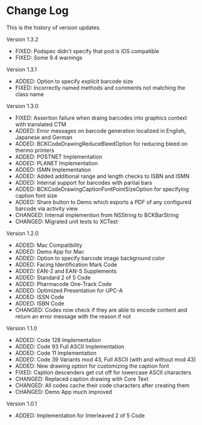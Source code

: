 Change Log
==========

This is the history of version updates.

Version 1.3.2

- FIXED: Podspec didn't specify that pod is iOS compatible
- FIXED: Some 9.4 warnings

Version 1.3.1

- ADDED: Option to specify explicit barcode size
- FIXED: Incorrectly named methods and comments not matching the class name

Version 1.3.0

- FIXED: Assertion failure when draing barcodes into graphics context with translated CTM
- ADDED: Error messages on barcode generation localized in English, Japanese and German
- ADDED: BCKCodeDrawingReduceBleedOption for reducing bleed on thermo printers 
- ADDED: POSTNET Implementation
- ADDED: PLANET Implementation
- ADDED: ISMN Implementation
- ADDED: Added additional range and length checks to ISBN and ISMN
- ADDED: Internal support for barcodes with partial bars
- ADDED: BCKCodeDrawingCaptionFontPointSizeOption for specifying caption font size
- ADDED: Share button to Demo which exports a PDF of any configured barcode via activity view
- CHANGED: Internal implemention from NSString to BCKBarString
- CHANGED: Migrated unit tests to XCTest

Version 1.2.0

- ADDED: Mac Compatibility
- ADDED: Demo App for Mac
- ADDED: Option to specify barcode image background color
- ADDED: Facing Identification Mark Code
- ADDED: EAN-2 and EAN-5 Supplements
- ADDED: Standard 2 of 5 Code
- ADDED: Pharmacode One-Track Code
- ADDED: Optimized Presentation for UPC-A
- ADDED: ISSN Code
- ADDED: ISBN Code
- CHANGED: Codes now check if they are able to encode content and return an error message with the reason if not

Version 1.1.0

- ADDED: Code 128 Implementation
- ADDED: Code 93 Full ASCII Implementation
- ADDED: Code 11 Implementation
- ADDED: Code 39 Variants mod 43, Full ASCII (with and without mod 43)
- ADDED: New drawing option for customizing the caption font
- FIXED: Caption descenders get cut off for lowercase ASCII characters
- CHANGED: Replaced caption drawing with Core Text
- CHANGED: All codes cache their code characters after creating them
- CHANGED: Demo App much improved

Version 1.0.1

- ADDED: Implementation for Interleaved 2 of 5 Code
